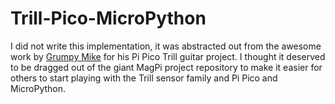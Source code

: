 # Trill-Pico-MicroPython

I did not write this implementation, it was abstracted out from the awesome work by [Grumpy Mike](https://github.com/Grumpy-Mike/Mikes-Pi-Bakery/) for his Pi Pico Trill guitar project. I thought it deserved to be dragged out of the giant MagPi project repository to make it easier for others to start playing with the Trill sensor family and Pi Pico and MicroPython.
